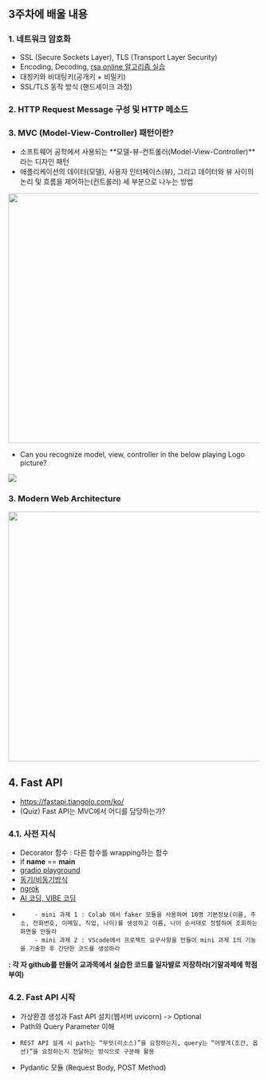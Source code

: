## 3주차에 배울 내용
### 1. 네트워크 암호화
- SSL (Secure Sockets Layer), TLS (Transport Layer Security)
- Encoding, Decoding, [rsa online 알고리즘 실습](https://www.devglan.com/online-tools/rsa-encryption-decryption)
- 대칭키와 비대팅키(공개키 + 비밀키)
- SSL/TLS 동작 방식 (핸드셰이크 과정)

### 2. HTTP Request Message 구성 및 HTTP 메소드

### 3. MVC (Model-View-Controller) 패턴이란?
- 소프트웨어 공학에서 사용되는 **모델-뷰-컨트롤러(Model-View-Controller)**라는 디자인 패턴
- 애플리케이션의 데이터(모델), 사용자 인터페이스(뷰), 그리고 데이터와 뷰 사이의 논리 및 흐름을 제어하는(컨트롤러) 세 부분으로 나누는 방법

<img src="https://tecoble.techcourse.co.kr/static/c73f913a7c220ec8cb3ee9a8579468b4/73a7d/mvc.avif" width="600" height="500">

- Can you recognize model, view, controller in the below playing Logo picture? 

![](https://images.unsplash.com/photo-1575364289437-fb1479d52732?w=600&auto=format&fit=crop&q=60&ixlib=rb-4.1.0&ixid=M3wxMjA3fDB8MHxzZWFyY2h8MTF8fCVFQiU4NiU4MCVFQiU4QiVBNHxlbnwwfHwwfHx8MA%3D%3D)

### 3. Modern Web Architecture
<img src="https://www.simform.com/wp-content/uploads/2021/05/webapparchitecture5.png" width="600" height="500">

## 4. Fast API
- https://fastapi.tiangolo.com/ko/
- (Quiz) Fast API는 MVC에서 어디를 담당하는가?
### 4.1. 사전 지식
  - Decorator 함수 : 다른 함수를 wrapping하는 함수
  - if __name__ == __main__
  - [gradio playground](https://www.gradio.app/playground)
  - [동기/비동기방식](https://github.com/ancestor9/2025_Fall_AI-Model-Operations-MLOps/blob/main/week03/1022_%EB%8F%99%EA%B8%B0_%EB%B9%84%EB%8F%99%EA%B8%B0%EB%B0%A9%EC%8B%9D.ipynb)
  - [ngrok](https://github.com/ancestor9/2025_Fall_AI-Model-Operations-MLOps/blob/main/week03/1126_gradio_Gracias.ipynb)
  - [AI 코딩, VIBE 코딩](https://www.youtube.com/watch?v=dpJ7-hhja1Q)
  - 
            - mini 과제 1 : Colab 에서 faker 모듈을 사용하여 10명 기본정보(이름, 주소, 전화번호, 이메일, 직업, 나이)를 생성하고 이름, 나이 순서대로 정렬하여 조회하는 화면을 만들라
            - mini 과제 2 : VScode에서 프로젝트 요구사항을 만들어 mini 과제 1의 기능을 기술한 후 간단한 코드를 생성하라
  **: 각 자 github를 만들어 교과목에서 실습한 코드를 일자뱔로 저장하라(기말과제에 학점 부여)**
### 4.2. Fast API 시작
- 가상환경 생성과 Fast API 설치(웹서버 uvicorn) -> Optional
- Path와 Query Parameter 이해
-     REST API 설계 시 path는 “무엇(리소스)”을 요청하는지, query는 “어떻게(조건, 옵션)”을 요청하는지 전달하는 방식으로 구분해 활용
- Pydantic 모듈 (Request Body, POST Method)
